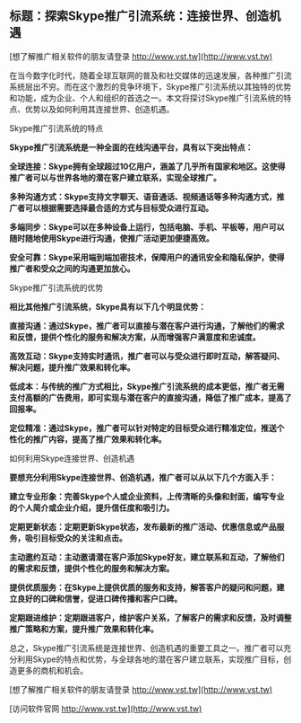 ## **标题：探索Skype推广引流系统：连接世界、创造机遇**

[想了解推广相关软件的朋友请登录 http://www.vst.tw](http://www.vst.tw)

在当今数字化时代，随着全球互联网的普及和社交媒体的迅速发展，各种推广引流系统层出不穷。而在这个激烈的竞争环境下，Skype推广引流系统以其独特的优势和功能，成为企业、个人和组织的首选之一。本文将探讨Skype推广引流系统的特点、优势以及如何利用其连接世界、创造机遇。

Skype推广引流系统的特点

**Skype推广引流系统是一种全面的在线沟通平台，具有以下突出特点：**

**全球连接：Skype拥有全球超过10亿用户，涵盖了几乎所有国家和地区。这使得推广者可以与世界各地的潜在客户建立联系，实现全球推广。**

**多种沟通方式：Skype支持文字聊天、语音通话、视频通话等多种沟通方式，推广者可以根据需要选择最合适的方式与目标受众进行互动。**

**多端同步：Skype可以在多种设备上运行，包括电脑、手机、平板等，用户可以随时随地使用Skype进行沟通，使推广活动更加便捷高效。**

**安全可靠：Skype采用端到端加密技术，保障用户的通讯安全和隐私保护，使得推广者和受众之间的沟通更加放心。**

Skype推广引流系统的优势

**相比其他推广引流系统，Skype具有以下几个明显优势：**

**直接沟通：通过Skype，推广者可以直接与潜在客户进行沟通，了解他们的需求和反馈，提供个性化的服务和解决方案，从而增强客户满意度和忠诚度。**

**高效互动：Skype支持实时通讯，推广者可以与受众进行即时互动，解答疑问、解决问题，提升推广效果和转化率。**

**低成本：与传统的推广方式相比，Skype推广引流系统的成本更低，推广者无需支付高额的广告费用，即可实现与潜在客户的直接沟通，降低了推广成本，提高了回报率。**

**定位精准：通过Skype，推广者可以针对特定的目标受众进行精准定位，推送个性化的推广内容，提高了推广效果和转化率。**

如何利用Skype连接世界、创造机遇

**要想充分利用Skype连接世界、创造机遇，推广者可以从以下几个方面入手：**

**建立专业形象：完善Skype个人或企业资料，上传清晰的头像和封面，编写专业的个人简介或企业介绍，提升信任度和吸引力。**

**定期更新状态：定期更新Skype状态，发布最新的推广活动、优惠信息或产品服务，吸引目标受众的关注和点击。**

**主动邀约互动：主动邀请潜在客户添加Skype好友，建立联系和互动，了解他们的需求和反馈，提供个性化的服务和解决方案。**

**提供优质服务：在Skype上提供优质的服务和支持，解答客户的疑问和问题，建立良好的口碑和信誉，促进口碑传播和客户口碑。**

**定期跟进维护：定期跟进客户，维护客户关系，了解客户的需求和反馈，及时调整推广策略和方案，提升推广效果和转化率。**

总之，Skype推广引流系统是连接世界、创造机遇的重要工具之一。推广者可以充分利用Skype的特点和优势，与全球各地的潜在客户建立联系，实现推广目标，创造更多的商机和机会。

[想了解推广相关软件的朋友请登录 http://www.vst.tw](http://www.vst.tw)


[访问软件官网 http://www.vst.tw](http://www.vst.tw)
